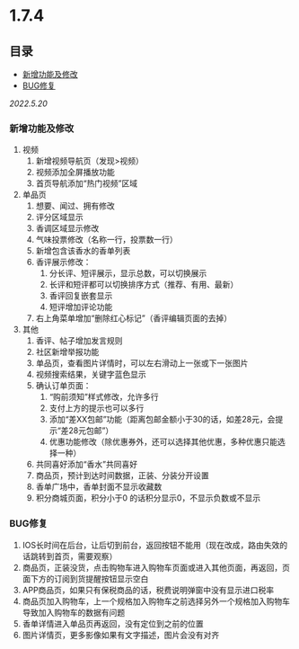 # 1.7.4

## 目录

-   [新增功能及修改](#新增功能及修改)
-   [BUG修复](#BUG修复)

*2022.5.20*

### 新增功能及修改

1.  视频
    1.  新增视频导航页（发现>视频）
    2.  视频添加全屏播放功能
    3.  首页导航添加“热门视频”区域
2.  单品页
    1.  想要、闻过、拥有修改
    2.  评分区域显示
    3.  香调区域显示修改
    4.  气味投票修改（名称一行，投票数一行）
    5.  新增包含该香水的香单列表
    6.  香评展示修改：
        1.  分长评、短评展示，显示总数，可以切换展示
        2.  长评和短评都可以切换排序方式（推荐、有用、最新）
        3.  香评回复嵌套显示
        4.  短评增加评论功能
    7.  右上角菜单增加“删除红心标记”（香评编辑页面的去掉）
3.  其他
    1.  香评、帖子增加发言规则
    2.  社区新增举报功能
    3.  单品页，查看图片详情时，可以左右滑动上一张或下一张图片
    4.  视频搜索结果，关键字蓝色显示
    5.  确认订单页面：
        1.  “购前须知”样式修改，允许多行
        2.  支付上方的提示也可以多行
        3.  添加“差XX包邮”功能（距离包邮金额小于30的话，如差28元，会提示“差28元包邮”）
        4.  优惠功能修改（除优惠券外，还可以选择其他优惠，多种优惠只能选择一种）
    6.  共同喜好添加“香水”共同喜好
    7.  商品页，预计到达时间数据，正装、分装分开设置
    8.  香单广场中，香单封面不显示收藏数
    9.  积分商城页面，积分小于0 的话积分显示0，不显示负数或不显示

### BUG修复

1.  IOS长时间在后台，让后切到前台，返回按钮不能用（现在改成，路由失效的话跳转到首页，需要观察）
2.  商品页，正装没货，点击购物车进入购物车页面或进入其他页面，再返回，页面下方的订阅到货提醒按钮显示空白
3.  APP商品页，如果只有保税商品的话，税费说明弹窗中没有显示进口税率
4.  商品页加入购物车，上一个规格加入购物车之前选择另外一个规格加入购物车导致加入购物车的数据有问题
5.  香单详情进入单品页再返回，没有定位到之前的位置
6.  图片详情页，更多影像如果有文字描述，图片会没有对齐

